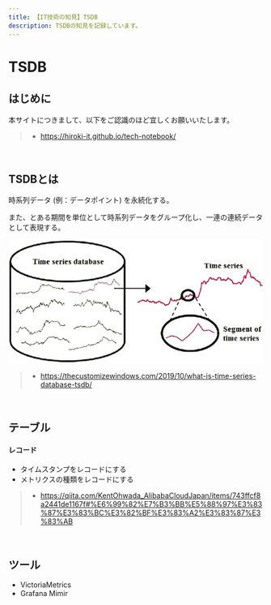 ```yaml
---
title: 【IT技術の知見】TSDB
description: TSDBの知見を記録しています。
---
```


# TSDB

## はじめに

本サイトにつきまして、以下をご認識のほど宜しくお願いいたします。

> - https://hiroki-it.github.io/tech-notebook/

<br>

## TSDBとは

時系列データ (例：データポイント) を永続化する。

また、とある期間を単位として時系列データをグループ化し、一連の連続データとして表現する。

![tsdb](https://raw.githubusercontent.com/hiroki-it/tech-notebook-images/master/images/tsdb.png)

> - https://thecustomizewindows.com/2019/10/what-is-time-series-database-tsdb/

<br>

## テーブル

#### レコード

- タイムスタンプをレコードにする
- メトリクスの種類をレコードにする

> - https://qiita.com/KentOhwada_AlibabaCloudJapan/items/743ffcf8a2441de1167f#%E6%99%82%E7%B3%BB%E5%88%97%E3%83%87%E3%83%BC%E3%82%BF%E3%83%A2%E3%83%87%E3%83%AB

<br>

## ツール

- VictoriaMetrics
- Grafana Mimir

<br>
